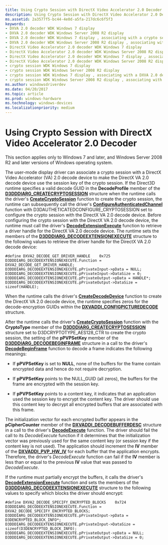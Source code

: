 ```yaml
---
title: Using Crypto Session with DirectX Video Accelerator 2.0 Decoder
description: Using Crypto Session with DirectX Video Accelerator 2.0 Decoder
ms.assetid: 2a3577f5-bc44-4e0d-a5fa-217dc6c6f5f3
keywords:
- DXVA 2.0 decoder WDK Windows 7 display
- DXVA 2.0 decoder WDK Windows Server 2008 R2 display
- DXVA 2.0 decoder WDK Windows 7 display , associating with a crypto session
- DXVA 2.0 decoder WDK Windows Server 2008 R2 display , associating with a crypto session
- DirectX Video Accelerator 2.0 decoder WDK Windows 7 display
- DirectX Video Accelerator 2.0 decoder WDK Windows Server 2008 R2 display
- DirectX Video Accelerator 2.0 decoder WDK Windows 7 display , associating with a crypto session
- DirectX Video Accelerator 2.0 decoder WDK Windows Server 2008 R2 display , associating with a crypto session
- crypto session WDK Windows 7 display
- crypto session WDK Windows Server 2008 R2 display
- crypto session WDK Windows 7 display , associating with a DXVA 2.0 decoder
- crypto session WDK Windows Server 2008 R2 display , associating with a DXVA 2.0 decoder
ms.author: windowsdriverdev
ms.date: 04/20/2017
ms.topic: article
ms.prod: windows-hardware
ms.technology: windows-devices
ms.localizationpriority: medium
---
```


# Using Crypto Session with DirectX Video Accelerator 2.0 Decoder


This section applies only to Windows 7 and later, and Windows Server 2008 R2 and later versions of Windows operating system.

The user-mode display driver can associate a crypto session with a DirectX Video Accelerator (VA) 2.0 decode device to make the DirectX VA 2.0 decode device use the session key of the crypto session. If the Direct3D runtime specifies a valid decode GUID in the **DecodeProfile** member of the [**D3DDDIARG\_CREATECRYPTOSESSION**](https://msdn.microsoft.com/library/windows/hardware/ff542923) structure when the runtime calls the driver's [**CreateCryptoSession**](https://msdn.microsoft.com/library/windows/hardware/ff540609) function to create the crypto session, the runtime can subsequently call the driver's [**ConfigureAuthenticatedChannel**](https://msdn.microsoft.com/library/windows/hardware/ff539572) function with D3DAUTHETICATEDCONFIGURE\_CRYPTOSESSION set to configure the crypto session with the DirectX VA 2.0 decode device. Before configuring the crypto session with the DirectX VA 2.0 decode device, the runtime must call the driver's [**DecodeExtensionExecute**](https://msdn.microsoft.com/library/windows/hardware/ff551811) function to retrieve a driver handle for the DirectX VA 2.0 decode device. The runtime sets the members of the [**D3DDDIARG\_DECODEEXTENSIONEXECUTE**](https://msdn.microsoft.com/library/windows/hardware/ff543009) structure to the following values to retrieve the driver handle for the DirectX VA 2.0 decode device:

```
#define DXVA2_DECODE_GET_DRIVER_HANDLE    0x725
D3DDDIARG_DECODEEXTENSIONEXECUTE.Function = DXVA2_DECODE_GET_DRIVER_HANDLE;
D3DDDIARG_DECODEEXTENSIONEXECUTE.pPrivateInput->pData = NULL;
D3DDDIARG_DECODEEXTENSIONEXECUTE.pPrivateInput->DataSize = 0;
D3DDDIARG_DECODEEXTENSIONEXECUTE.pPrivateOutput->pData = HANDLE*;
D3DDDIARG_DECODEEXTENSIONEXECUTE.pPrivateOutput->DataSize = sizeof(HANDLE);
```

When the runtime calls the driver's [**CreateDecodeDevice**](https://msdn.microsoft.com/library/windows/hardware/ff540618) function to create the DirectX VA 2.0 decode device, the runtime specifies zeros for the decode-encryption GUIDs within the [**DXVADDI\_CONFIGPICTUREDECODE**](https://msdn.microsoft.com/library/windows/hardware/ff562894) structure.

After the runtime calls the driver's [**CreateCryptoSession**](https://msdn.microsoft.com/library/windows/hardware/ff540609) function with the **CryptoType** member of the [**D3DDDIARG\_CREATECRYPTOSESSION**](https://msdn.microsoft.com/library/windows/hardware/ff542923) structure set to D3DCRYPTOTYPE\_AES128\_CTR to create the crypto session, the setting of the **pPVPSetKey** member of the [**D3DDDIARG\_DECODEBEGINFRAME**](https://msdn.microsoft.com/library/windows/hardware/ff542987) structure in a call to the driver's [**DecodeBeginFrame**](https://msdn.microsoft.com/library/windows/hardware/ff551802) function to decode a frame indicates the following meanings:

-   If **pPVPSetKey** is set to **NULL**, none of the buffers for the frame contain encrypted data and hence do not require decryption.

-   If **pPVPSetKey** points to the NULL\_GUID (all zeros), the buffers for the frame are encrypted with the session key.

-   If **pPVPSetKey** points to a content key, it indicates that an application used the session key to encrypt the content key. The driver should use this content key to decrypt all encrypted buffers that are associated with this frame.

The initialization vector for each encrypted buffer appears in the **pCipherCounter** member of the [**DXVADDI\_DECODEBUFFERDESC**](https://msdn.microsoft.com/library/windows/hardware/ff562896) structure in a call to the driver's [**DecodeExecute**](https://msdn.microsoft.com/library/windows/hardware/ff551808) function. The driver should fail the call to its *DecodeExecute* function if it determines that the initialization vector was previously used for the same content key (or session key if the content key is not used). The application should increment the **IV** member of the [**DXVADDI\_PVP\_HW\_IV**](https://msdn.microsoft.com/library/windows/hardware/ff562920) for each buffer that the application encrypts. Therefore, the driver's *DecodeExecute* function can fail if the **IV** member is less than or equal to the previous **IV** value that was passed to *DecodeExecute*.

If the runtime must partially encrypt the buffers, it calls the driver's [**DecodeExtensionExecute**](https://msdn.microsoft.com/library/windows/hardware/ff551811) function and sets the members of the [**D3DDDIARG\_DECODEEXTENSIONEXECUTE**](https://msdn.microsoft.com/library/windows/hardware/ff543009) structure to the following values to specify which blocks the driver should encrypt:

```
#define DXVA2_DECODE_SPECIFY_ENCRYPTED_BLOCKS    0x724
D3DDDIARG_DECODEEXTENSIONEXECUTE.Function = DXVA2_DECODE_SPECIFY_ENCRYPTED_BLOCKS;
D3DDDIARG_DECODEEXTENSIONEXECUTE.pPrivateInput->pData = D3DENCRYPTED_BLOCK_INFO*;
D3DDDIARG_DECODEEXTENSIONEXECUTE.pPrivateInput->DataSize = sizeof(D3DENCRYPTED_BLOCK_INFO);
D3DDDIARG_DECODEEXTENSIONEXECUTE.pPrivateOutput->pData = NULL;
D3DDDIARG_DECODEEXTENSIONEXECUTE.pPrivateOutput->DataSize = 0;
```

 

 





